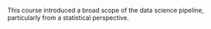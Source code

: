 This course introduced a broad scope of the data science pipeline, particularly from a statistical perspective.
